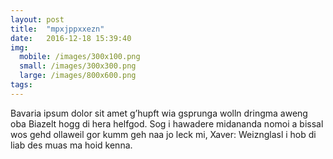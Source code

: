 ```yaml
---
layout: post
title:  "mpxjppxxezn"
date:   2016-12-18 15:39:40
img:
  mobile: /images/300x100.png
  small: /images/300x300.png
  large: /images/800x600.png
tags:
---
```

Bavaria ipsum dolor sit amet g’hupft wia gsprunga wolln dringma aweng oba Biazelt hogg di hera helfgod. Sog i hawadere midananda nomoi a bissal wos gehd ollaweil gor kumm geh naa jo leck mi, Xaver: Weiznglasl i hob di liab des muas ma hoid kenna.